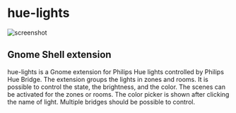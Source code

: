 # hue-lights
![screenshot](https://github.com/vchlum/hue-lights/blob/main/screenshot.png)

## Gnome Shell extension
hue-lights is a Gnome extension for Philips Hue lights controlled by Philips Hue Bridge. The extension groups the lights in zones and rooms. It is possible to control the state, the brightness, and the color. The scenes can be activated for the zones or rooms. The color picker is shown after clicking the name of light. Multiple bridges should be possible to control.
